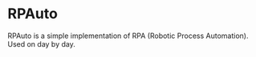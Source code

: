 # RPAuto

RPAuto is a simple implementation of RPA (Robotic Process Automation). Used on day by day.
